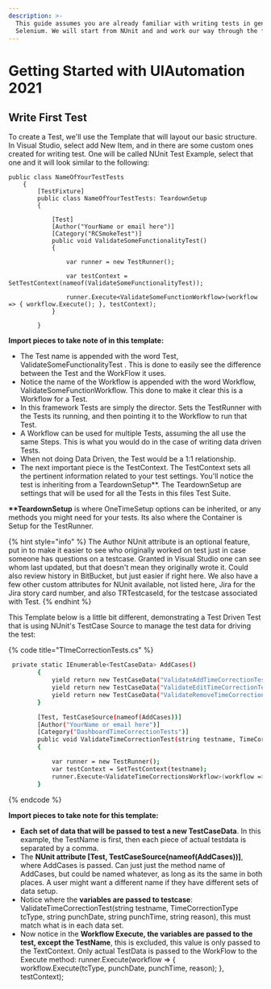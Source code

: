 ```yaml
---
description: >-
  This guide assumes you are already familiar with writing tests in general with
  Selenium. We will start from NUnit and and work our way through the framework.
---
```


# Getting Started with UIAutomation 2021

## Write First Test

To create a Test, we'll use the Template that will layout our basic structure. In Visual Studio, select add New Item, and in there are some custom ones created for writing test. One will be called NUnit Test Example, select that one and it will look similar to the following: 

```
public class NameOfYourTestTests
    {
        [TestFixture]
        public class NameOfYourTestTests: TeardownSetup
        {

            [Test]
            [Author("YourName or email here")]
            [Category("RCSmokeTest")]
            public void ValidateSomeFunctionalityTest()
            {

                var runner = new TestRunner();

                var testContext = SetTestContext(nameof(ValidateSomeFunctionalityTest));

                runner.Execute<ValidateSomeFunctionWorkflow>(workflow => { workflow.Execute(); }, testContext);
            }

        }
```

**Import pieces to take note of in this template:** 

* The Test name is appended with the word Test, ValidateSomeFunctionalityTest . This is done to easily see the difference between the Test and the WorkFlow it uses. 
* Notice the name of the Workflow is appended with the word Workflow, ValidateSomeFunctionWorkflow. This done to make it clear this is a Workflow for a Test. 
* In this framework Tests are simply the director. Sets the TestRunner with the Tests its running, and then pointing it to the Workflow to run that Test.  
* A Workflow can be used for multiple Tests, assuming the all use the same Steps. This is what you would do in the case of writing data driven Tests. 
* When not doing Data Driven, the Test would be a 1:1 relationship. 
* The next important piece is the TestContext. The TestContext sets all the pertinent information related to your test settings. You'll notice the test is inheriting from a TeardownSetup\*\*. The TeardownSetup are settings that will be used for all the Tests in this files Test Suite. 

**\*\*TeardownSetup** is where OneTimeSetup options can be inherited, or any methods you might need for your tests. Its also where the Container is Setup for the TestRunner.

{% hint style="info" %}
 The Author NUnit attribute is an optional feature, put in to make it easier to see who originally worked on test just in case someone has questions on a testcase. Granted in Visual Studio one can see whom last updated, but that doesn't mean they originally wrote it. Could also review history in BitBucket, but just easier if right here. We also have a few other custom attributes for NUnit available, not listed here, Jira for the Jira story card number, and also TRTestcaseId, for the testcase associated with Test.
{% endhint %}

This Template below is a little bit different, demonstrating a Test Driven Test that is using NUnit's TestCase Source to manage the test data for driving the test:

{% code title="TImeCorrectionTests.cs" %}
```bash
 private static IEnumerable<TestCaseData> AddCases()
        {
            yield return new TestCaseData("ValidateAddTimeCorrectionTests", TimeCorrectionType.Add, PunchType.ClockIn, "04/15/21", "8:00 AM", "Automated Time Correction Add Test");
            yield return new TestCaseData("ValidateEditTimeCorrectionTests", TimeCorrectionType.Edit, PunchType.ClockIn, "04/15/21", "8:00 AM", "Automated Time Correction Edit Test");
            yield return new TestCaseData("ValidateRemoveTimeCorrectionTests", TimeCorrectionType.Remove, PunchType.ClockIn, "04/15/21", "8:00 AM", "Automated Time Correction Remove Test");
        }

        [Test, TestCaseSource(nameof(AddCases))]
        [Author("YourName or email here")]
        [Category("DashboardTimeCorrectionTests")]        
        public void ValidateTimeCorrectionTest(string testname, TimeCorrectionType tcType, string punchDate, string punchTime, string reason)
        {

            var runner = new TestRunner();
            var testContext = SetTestContext(testname);
            runner.Execute<ValidateTimeCorrectionsWorkflow>(workflow => { workflow.Execute(tcType, punchDate, punchTime, reason); }, testContext);
        }
```
{% endcode %}

**Import pieces to take note for this template:** 

* **Each set of data that will be passed to test a new TestCaseData**. In this example, the TestName is first, then each piece of actual testdata is separated by a comma. 
* The **NUnit attribute \[Test, TestCaseSource\(nameof\(AddCases\)\)\]**, where AddCases is passed. Can just just the method name of AddCases, but could be named whatever, as long as its the same in both places. A user might want a different name if they have different sets of data setup. 
* Notice where the **variables are passed to testcase**: ValidateTimeCorrectionTest\(string testname, TimeCorrectionType tcType, string punchDate, string punchTime, string reason\), this must match what is in each data set. 
* Now notice in the **Workflow Execute, the variables are passed to the test, except the TestName**, this is excluded, this value is only passed to the TextContext. Only actual TestData is passed to the WorkFlow to the Execute method:   runner.Execute\(workflow =&gt; { workflow.Execute\(tcType, punchDate, punchTime, reason\); }, testContext\);

